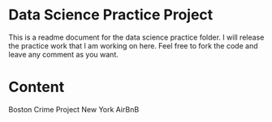 # Data Science Practice Project

This is a readme document for the data science practice folder. I will release the practice work that I am working on here. Feel free to fork the code and leave any comment as you want.

# Content

Boston Crime Project
New York AirBnB
